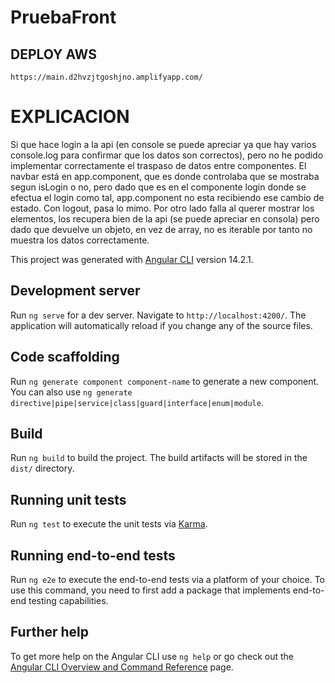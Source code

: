 # PruebaFront

## DEPLOY AWS
```
https://main.d2hvzjtgoshjno.amplifyapp.com/
```
# EXPLICACION
Si que hace login a la api (en console se puede apreciar ya que hay varios console.log para confirmar que los datos son correctos), pero no he podido implementar correctamente el traspaso de datos entre componentes. El navbar está en app.component, que es donde controlaba que se mostraba segun isLogin o no, pero dado
que es en el componente login donde se efectua el login como tal, app.component no esta recibiendo ese cambio de estado. Con logout, pasa lo mimo. 
Por otro lado falla al querer mostrar los elementos, los recupera bien de la api (se puede apreciar en consola) pero dado que devuelve un objeto, en vez de array, no es iterable por tanto no muestra los datos correctamente. 


This project was generated with [Angular CLI](https://github.com/angular/angular-cli) version 14.2.1.

## Development server

Run `ng serve` for a dev server. Navigate to `http://localhost:4200/`. The application will automatically reload if you change any of the source files.

## Code scaffolding

Run `ng generate component component-name` to generate a new component. You can also use `ng generate directive|pipe|service|class|guard|interface|enum|module`.

## Build

Run `ng build` to build the project. The build artifacts will be stored in the `dist/` directory.

## Running unit tests

Run `ng test` to execute the unit tests via [Karma](https://karma-runner.github.io).

## Running end-to-end tests

Run `ng e2e` to execute the end-to-end tests via a platform of your choice. To use this command, you need to first add a package that implements end-to-end testing capabilities.

## Further help

To get more help on the Angular CLI use `ng help` or go check out the [Angular CLI Overview and Command Reference](https://angular.io/cli) page.
